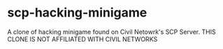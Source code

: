 # scp-hacking-minigame
A clone of hacking minigame found on Civil Netowrk's SCP Server. THIS CLONE IS NOT AFFILIATED WITH CIVIL NETWORKS
